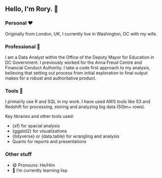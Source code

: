 ## Hello, I'm Rory. 👋
### Personal ❤
Originally from London, UK, I currently live in Washington, DC with my wife.

### Professional 🏢
I am a Data Analyst within the Office of the Deputy Mayor for Education in DC Government. I previously worked for the Anna Freud Centre and Financial Conduct Authority. I take a code first approach to my analysis, believing that setting out process from initial exploration to final output makes for a robust and authoritative product.

### Tools 🔨
I primarily use R and SQL in my work. I have used AWS tools like S3 and Redshift for processing, storing and analyzing big data (50bn+ rows).

Key libraries and other tools used:
- {sf} for spacial analysis
- {ggplot2} for visualizations
- {tidyverse} or {data.table} for wrangling and analysis
- Quarto for reports and presentations

### Other stuff
- 😄 Pronouns: He/Him
- 🌱 I’m currently learning lisp

<!--
**RoryLawless/RoryLawless* is a ✨ _special_ ✨ repository because its `README.md` (this file) appears on your GitHub profile.

Here are some ideas to get you started:

- 🔭 I’m currently working on ...
- 🌱 I’m currently learning ...
- 👯 I’m looking to collaborate on ...
- 🤔 I’m looking for help with ...
- 💬 Ask me about ...
- 📫 How to reach me: ...
- 😄 Pronouns: ...
- ⚡ Fun fact: ...
-->
